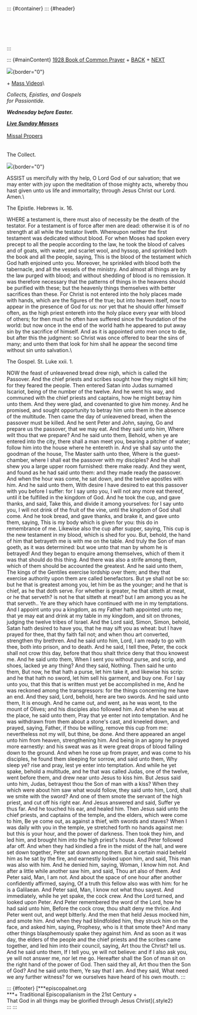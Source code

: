 ::: {#container}
::: {#header}
#  
:::

::: {#mainContent}
[1928 Book of Common Prayer](../index.html) +
[BACK](tuesdaybfreaster.html) + [NEXT](maundythursday.html)

![](http://stats.superstats.com/b/ss/DAVIDMCMANNES/1){border="0"}

\+ [Mass
Videos](http://www.episcopalnet.org/DBS/Sedona/Sacraments/MassStream.html)\

*Collects, Epistles, and Gospels\
for Passiontide.*

***Wednesday before Easter.***

***[Live Sunday
Masses](http://www.episcopalnet.org/DBS/Sedona/stream.html)***\
[](../readings/HolyWeek.html#anchor3150667)\
[Missal Propers](Missal/HolyWeekWednesday.html)
[](http://www.episcopalnet.org/DBS/DOR.html#anchor1129459)\
\
\
The Collect.

![](http://stats.superstats.com/b/ss/DAVIDMCMANNES/1){border="0"}

ASSIST us mercifully with thy help, O Lord God of our salvation; that we
may enter with joy upon the meditation of those mighty acts, whereby
thou hast given unto us life and immortality; through Jesus Christ our
Lord. Amen.\

The Epistle. Hebrews ix. 16.

WHERE a testament is, there must also of necessity be the death of the
testator. For a testament is of force after men are dead: otherwise it
is of no strength at all while the testator liveth. Whereupon neither
the first testament was dedicated without blood. For when Moses had
spoken every precept to all the people according to the law, he took the
blood of calves and of goats, with water, and scarlet wool, and hyssop,
and sprinkled both the book and all the people, saying, This is the
blood of the testament which God hath enjoined unto you. Moreover, he
sprinkled with blood both the tabernacle, and all the vessels of the
ministry. And almost all things are by the law purged with blood; and
without shedding of blood is no remission. It was therefore necessary
that the patterns of things in the heavens should be purified with
these; but the heavenly things themselves with better sacrifices than
these. For Christ is not entered into the holy places made with hands,
which are the figures of the true; but into heaven itself, now to appear
in the presence of God for us: nor yet that he should offer himself
often, as the high priest entereth into the holy place every year with
blood of others; for then must he often have suffered since the
foundation of the world: but now once in the end of the world hath he
appeared to put away sin by the sacrifice of himself. And as it is
appointed unto men once to die, but after this the judgment: so Christ
was once offered to bear the sins of many; and unto them that look for
him shall he appear the second time without sin unto salvation.\

The Gospel. St. Luke xxii. 1.

NOW the feast of unleavened bread drew nigh, which is called the
Passover. And the chief priests and scribes sought how they might kill
him; for they feared the people. Then entered Satan into Judas surnamed
Iscariot, being of the number of the twelve. And he went his way, and
communed with the chief priests and captains, how he might betray him
unto them. And they were glad, and covenanted to give him money. And he
promised, and sought opportunity to betray him unto them in the absence
of the multitude. Then came the day of unleavened bread, when the
passover must be killed. And he sent Peter and John, saying, Go and
prepare us the passover, that we may eat. And they said unto him, Where
wilt thou that we prepare? And he said unto them, Behold, when ye are
entered into the city, there shall a man meet you, bearing a pitcher of
water; follow him into the house where he entereth in. And ye shall say
unto the goodman of the house, The Master saith unto thee, Where is the
guest-chamber, where I shall eat the passover with my disciples? And he
shall shew you a large upper room furnished: there make ready. And they
went, and found as he had said unto them: and they made ready the
passover. And when the hour was come, he sat down, and the twelve
apostles with him. And he said unto them, With desire I have desired to
eat this passover with you before I suffer: for I say unto you, I will
not any more eat thereof, until it be fulfilled in the kingdom of God.
And he took the cup, and gave thanks, and said, Take this, and divide it
among yourselves: for I say unto you, I will not drink of the fruit of
the vine, until the kingdom of God shall come. And he took bread, and
gave thanks, and brake it, and gave unto them, saying, This is my body
which is given for you: this do in remembrance of me. Likewise also the
cup after supper, saying, This cup is the new testament in my blood,
which is shed for you. But, behold, the hand of him that betrayeth me is
with me on the table. And truly the Son of man goeth, as it was
determined: but woe unto that man by whom he is betrayed! And they began
to enquire among themselves, which of them it was that should do this
thing. And there was also a strife among them, which of them should be
accounted the greatest. And he said unto them, The kings of the Gentiles
exercise lordship over them; and they that exercise authority upon them
are called benefactors. But ye shall not be so: but he that is greatest
among you, let him be as the younger; and he that is chief, as he that
doth serve. For whether is greater, he that sitteth at meat, or he that
serveth? is not he that sitteth at meat? but I am among you as he that
serveth.. Ye are they which have continued with me in my temptations.
And I appoint unto you a kingdom, as my Father hath appointed unto me;
that ye may eat and drink at my table in my kingdom, and sit on thrones,
judging the twelve tribes of Israel. And the Lord said, Simon, Simon,
behold, Satan hath desired to have you, that he may sift you as wheat:
but I have prayed for thee, that thy faith fail not; and when thou art
converted, strengthen thy brethren. And he said unto him, Lord, I am
ready to go with thee, both into prison, and to death. And he said, I
tell thee, Peter, the cock shall not crow this day, before that thou
shalt thrice deny that thou knowest me. And he said unto them, When I
sent you without purse, and scrip, and shoes, lacked ye any thing? And
they said, Nothing. Then said he unto them, But now, he that hath a
purse, let him take it, and likewise his scrip: and he that hath no
sword, let him sell his garment, and buy one. For I say unto you, that
this that is written must yet be accomplished in me, And he was reckoned
among the transgressors: for the things concerning me have an end. And
they said, Lord, behold, here are two swords. And he said unto them, It
is enough. And he came out, and went, as he was wont, to the mount of
Olives; and his disciples also followed him. And when he was at the
place, he said unto them, Pray that ye enter not into temptation. And he
was withdrawn from them about a stone\'s cast, and kneeled down, and
prayed, saying, Father, if thou be willing, remove this cup from me:
nevertheless not my will, but thine, be done. And there appeared an
angel unto him from heaven, strengthening him. And being in an agony he
prayed more earnestly: and his sweat was as it were great drops of blood
falling down to the ground. And when he rose up from prayer, and was
come to his disciples, he found them sleeping for sorrow, and said unto
them, Why sleep ye? rise and pray, lest ye enter into temptation. And
while he yet spake, behold a multitude, and he that was called Judas,
one of the twelve, went before them, and drew near unto Jesus to kiss
him. But Jesus said unto him, Judas, betrayest thou the Son of man with
a kiss? When they which were about him saw what would follow, they said
unto him, Lord, shall we smite with the sword? And one of them smote the
servant of the high priest, and cut off his right ear. And Jesus
answered and said, Suffer ye thus far. And he touched his ear, and
healed him. Then Jesus said unto the chief priests, and captains of the
temple, and the elders, which were come to him, Be ye come out, as
against a thief, with swords and staves? When I was daily with you in
the temple, ye stretched forth no hands against me: but this is your
hour, and the power of darkness. Then took they him, and led him, and
brought him into the high priest\'s house. And Peter followed afar off.
And when they had kindled a fire in the midst of the hall, and were set
down together, Peter sat down among them. But a certain maid beheld him
as he sat by the fire, and earnestly looked upon him, and said, This man
was also with him. And he denied him, saying, Woman, I know him not. And
after a little while another saw him, and said, Thou art also of them.
And Peter said, Man, I am not. And about the space of one hour after
another confidently affirmed, saying, Of a truth this fellow also was
with him: for he is a Galilaean. And Peter said, Man, I know not what
thou sayest. And immediately, while he yet spake, the cock crew. And the
Lord turned, and looked upon Peter. And Peter remembered the word of the
Lord, how he had said unto him, Before the cock crow, thou shalt deny me
thrice. And Peter went out, and wept bitterly. And the men that held
Jesus mocked him, and smote him. And when they had blindfolded him, they
struck him on the face, and asked him, saying, Prophesy, who is it that
smote thee? And many other things blasphemously spake they against him.
And as soon as it was day, the elders of the people and the chief
priests and the scribes came together, and led him into their council,
saying, Art thou the Christ? tell us. And he said unto them, If I tell
you, ye will not believe: and if I also ask you, ye will not answer me,
nor let me go. Hereafter shall the Son of man sit on the right hand of
the power of God. Then said they all, Art thou then the Son of God? And
he said unto them, Ye say that I am. And they said, What need we any
further witness? for we ourselves have heard of his own mouth.
:::

::: {#footer}
[***episcopalnet.org\
***+ Traditional Episcopalianism in the 21st Century +\
That God in all things may be glorified through Jesus Christ]{.style2}\
:::
:::

